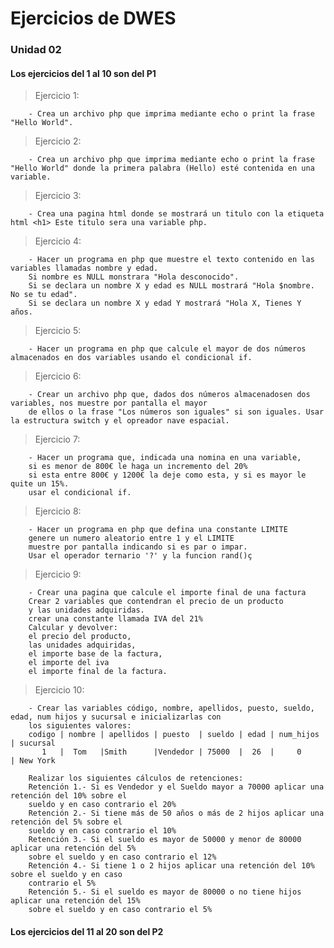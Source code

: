 # Ejercicios de DWES
  ### Unidad 02
  #### Los ejercicios del 1 al 10 son del P1
   
  > Ejercicio 1: 
    
        - Crea un archivo php que imprima mediante echo o print la frase "Hello World".

  > Ejercicio 2:

        - Crea un archivo php que imprima mediante echo o print la frase "Hello World" donde la primera palabra (Hello) esté contenida en una variable.
    
  > Ejercicio 3:

        - Crea una pagina html donde se mostrará un titulo con la etiqueta html <h1> Este titulo sera una variable php.  

  > Ejercicio 4: 

        - Hacer un programa en php que muestre el texto contenido en las variables llamadas nombre y edad.
        Si nombre es NULL monstrara "Hola desconocido".
        Si se declara un nombre X y edad es NULL mostrará "Hola $nombre. No se tu edad".
        Si se declara un nombre X y edad Y mostrará "Hola X, Tienes Y años.
        
  > Ejercicio 5:
    
        - Hacer un programa en php que calcule el mayor de dos números almacenados en dos variables usando el condicional if.
        
  > Ejercicio 6:

        - Crear un archivo php que, dados dos números almacenadosen dos variables, nos muestre por pantalla el mayor
        de ellos o la frase "Los números son iguales" si son iguales. Usar la estructura switch y el opreador nave espacial.

   > Ejercicio 7:

        - Hacer un programa que, indicada una nomina en una variable, 
        si es menor de 800€ le haga un incremento del 20%
        si esta entre 800€ y 1200€ la deje como esta, y si es mayor le quite un 15%.
        usar el condicional if.

  > Ejercicio 8:

        - Hacer un programa en php que defina una constante LIMITE
        genere un numero aleatorio entre 1 y el LIMITE
        muestre por pantalla indicando si es par o impar.
        Usar el operador ternario '?' y la funcion rand()ç

  > Ejercicio 9:

        - Crear una pagina que calcule el importe final de una factura
        Crear 2 variables que contendran el precio de un producto
        y las unidades adquiridas.
        crear una constante llamada IVA del 21%
        Calcular y devolver:
        el precio del producto, 
        las unidades adquiridas,
        el importe base de la factura,
        el importe del iva 
        el importe final de la factura.

  > Ejercicio 10:

        - Crear las variables código, nombre, apellidos, puesto, sueldo, edad, num hijos y sucursal e inicializarlas con
        los siguientes valores:
        codigo | nombre | apellidos | puesto  | sueldo | edad | num_hijos | sucursal
           1   |  Tom   |Smith      |Vendedor | 75000  |  26  |     0     | New York

        Realizar los siguientes cálculos de retenciones:
        Retención 1.- Si es Vendedor y el Sueldo mayor a 70000 aplicar una retención del 10% sobre el
        sueldo y en caso contrario el 20%
        Retención 2.- Si tiene más de 50 años o más de 2 hijos aplicar una retención del 5% sobre el
        sueldo y en caso contrario el 10%
        Retención 3.- Si el sueldo es mayor de 50000 y menor de 80000 aplicar una retención del 5%
        sobre el sueldo y en caso contrario el 12%
        Retención 4.- Si tiene 1 o 2 hijos aplicar una retención del 10% sobre el sueldo y en caso
        contrario el 5%
        Retención 5.- Si el sueldo es mayor de 80000 o no tiene hijos aplicar una retención del 15%
        sobre el sueldo y en caso contrario el 5%
  
  #### Los ejercicios del 11 al 20 son del P2
    
